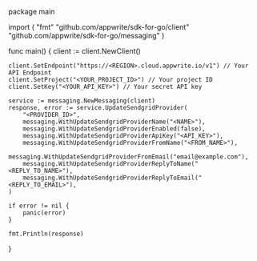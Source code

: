 package main

import (
    "fmt"
    "github.com/appwrite/sdk-for-go/client"
    "github.com/appwrite/sdk-for-go/messaging"
)

func main() {
    client := client.NewClient()

    client.SetEndpoint("https://<REGION>.cloud.appwrite.io/v1") // Your API Endpoint
    client.SetProject("<YOUR_PROJECT_ID>") // Your project ID
    client.SetKey("<YOUR_API_KEY>") // Your secret API key

    service := messaging.NewMessaging(client)
    response, error := service.UpdateSendgridProvider(
        "<PROVIDER_ID>",
        messaging.WithUpdateSendgridProviderName("<NAME>"),
        messaging.WithUpdateSendgridProviderEnabled(false),
        messaging.WithUpdateSendgridProviderApiKey("<API_KEY>"),
        messaging.WithUpdateSendgridProviderFromName("<FROM_NAME>"),
        messaging.WithUpdateSendgridProviderFromEmail("email@example.com"),
        messaging.WithUpdateSendgridProviderReplyToName("<REPLY_TO_NAME>"),
        messaging.WithUpdateSendgridProviderReplyToEmail("<REPLY_TO_EMAIL>"),
    )

    if error != nil {
        panic(error)
    }

    fmt.Println(response)
}
